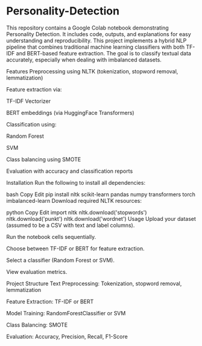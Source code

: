 # Personality-Detection
This repository contains a Google Colab notebook demonstrating Personality Detection. It includes code, outputs, and explanations for easy understanding and reproducibility.
This project implements a hybrid NLP pipeline that combines traditional machine learning classifiers with both TF-IDF and BERT-based feature extraction. The goal is to classify textual data accurately, especially when dealing with imbalanced datasets.

Features
Preprocessing using NLTK (tokenization, stopword removal, lemmatization)

Feature extraction via:

TF-IDF Vectorizer

BERT embeddings (via HuggingFace Transformers)

Classification using:

Random Forest

SVM

Class balancing using SMOTE

Evaluation with accuracy and classification reports

Installation
Run the following to install all dependencies:

bash
Copy
Edit
pip install nltk scikit-learn pandas numpy transformers torch imbalanced-learn
Download required NLTK resources:

python
Copy
Edit
import nltk
nltk.download('stopwords')
nltk.download('punkt')
nltk.download('wordnet')
Usage
Upload your dataset (assumed to be a CSV with text and label columns).

Run the notebook cells sequentially.

Choose between TF-IDF or BERT for feature extraction.

Select a classifier (Random Forest or SVM).

View evaluation metrics.

Project Structure
Text Preprocessing: Tokenization, stopword removal, lemmatization

Feature Extraction: TF-IDF or BERT

Model Training: RandomForestClassifier or SVM

Class Balancing: SMOTE

Evaluation: Accuracy, Precision, Recall, F1-Score
